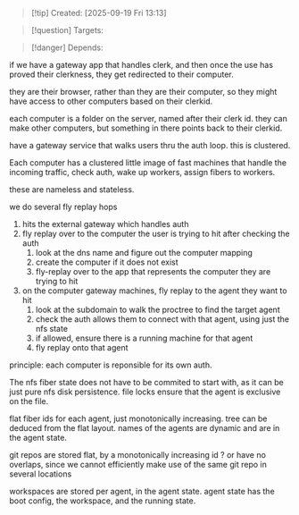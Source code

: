 
>[!tip] Created: [2025-09-19 Fri 13:13]

>[!question] Targets: 

>[!danger] Depends: 

if we have a gateway app that handles clerk, and then once the use has proved their clerkness, they get redirected to their computer.

they are their browser, rather than they are their computer, so they might have access to other computers based on their clerkid.

each computer is a folder on the server, named after their clerk id.
they can make other computers, but something in there points back to their clerkid.

have a gateway service that walks users thru the auth loop.  this is clustered.

Each computer has a clustered little image of fast machines that handle the incoming traffic, check auth, wake up workers, assign fibers to workers.

these are nameless and stateless.

we do several fly replay hops
1. hits the external gateway which handles auth
2. fly replay over to the computer the user is trying to hit after checking the auth
	1. look at the dns name and figure out the computer mapping
	2. create the computer if it does not exist
	3. fly-replay over to the app that represents the computer they are trying to hit
3. on the computer gateway machines, fly replay to the agent they want to hit
	1. look at the subdomain to walk the proctree to find the target agent
	2. check the auth allows them to connect with that agent, using just the nfs state
	3. if allowed, ensure there is a running machine for that agent
	4. fly replay onto that agent

principle: each computer is reponsible for its own auth.

The nfs fiber state does not have to be commited to start with, as it can be just pure nfs disk persistence.  file locks ensure that the agent is exclusive on the file.

flat fiber ids for each agent, just monotonically increasing.
tree can be deduced from the flat layout.
names of the agents are dynamic and are in the agent state.

git repos are stored flat, by a monotonically increasing id ?
or have no overlaps, since we cannot efficiently make use of the same git repo in several locations

workspaces are stored per agent, in the agent state.
agent state has the boot config, the workspace, and the running state.


